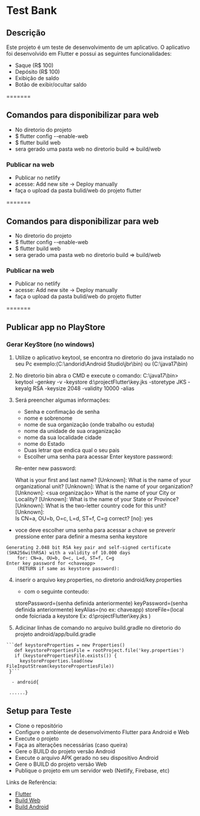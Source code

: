 # Test Bank

## Descrição    
Este projeto é um teste de desenvolvimento de um aplicativo. O aplicativo foi desenvolvido em Flutter e possui as seguintes funcionalidades:
- Saque (R$ 100)
- Depósito (R$ 100)
- Exibição de saldo
- Botão de exibir/ocultar saldo

=======
## Comandos para disponibilizar para web
- No diretorio do projeto
- $ flutter config --enable-web
- $ flutter build web
- sera gerado uma pasta web no diretorio build => build/web
### Publicar na web
- Publicar no netlify
- acesse: Add new site -> Deploy manually
- faça o upload da pasta bulid/web do projeto flutter


=======
## Comandos para disponibilizar para web
- No diretorio do projeto
- $ flutter config --enable-web
- $ flutter build web
- sera gerado uma pasta web no diretorio build => build/web
### Publicar na web
- Publicar no netlify
- acesse: Add new site -> Deploy manually
- faça o upload da pasta bulid/web do projeto flutter

=======

## Publicar app no PlayStore

### Gerar KeyStore (no windows)

 1. Utilize o aplicativo keytool, se encontra no diretorio do java instalado no seu Pc exemplo:(C:\andorid\Android Studio\jbr\bin) ou (C:\java17\bin)

 2. No diretorio bin abra o CMD e execute o comando: C:\java17\bin> keytool -genkey -v -keystore d:\projectFlutter\key.jks -storetype JKS -keyalg RSA -keysize 2048 -validity 10000 -alias <chaveapp>

 3. Será preencher algumas informações:
    - Senha e confimação de senha
    - nome e sobrenome
    - nome de sua organização (onde trabalho ou estuda)
    - nome da unidade de sua oraganização
    - nome da sua localidade cidade
    - nome do Estado
    - Duas letrar que endica qual o seu pais
    - Escolher uma senha para acessar
    Enter keystore password: 

    Re-enter new password:

    What is your first and last name?
      [Unknown]:  <seu nome>
    What is the name of your organizational unit?
      [Unknown]: <sua unidade organizacional>
    What is the name of your organization?
      [Unknown]:  <sua organização>
    What is the name of your City or Locality?
      [Unknown]: <sua cidade>
    What is the name of your State or Province?
      [Unknown]: <seu estado>
    What is the two-letter country code for this unit?
      [Unknown]: <br>
    Is CN=a, OU=b, O=c, L=d, ST=f, C=g correct?
      [no]:  yes

   - voce deve escolher uma senha para acessar a chave se preverir pressione enter para definir a mesma senha keystore
   
    Generating 2.048 bit RSA key pair and self-signed certificate (SHA256withRSA) with a validity of 10.000 days
        for: CN=a, OU=b, O=c, L=d, ST=f, C=g
    Enter key password for <chaveapp>
        (RETURN if same as keystore password):

  4. inserir o arquivo key.properties, no diretorio android/key.properties
     - com o seguinte conteudo:
       
      storePassword=<password-from-previous-step>(senha definida anteriormente)
      keyPassword=<password-from-previous-step>(senha definida anteriormente)
      keyAlias=<alias>(no ex: chaveapp)
      storeFile=<keystore-file-location>(local onde foicriada a keystore Ex: d:\\projectFlutter\\key.jks )

  5. Adicinar linhas de comando no arquivo build.gradle no diretorio do projeto android/app/build.gradle
    

    ```def keystoreProperties = new Properties()
       def keystorePropertiesFile = rootProject.file('key.properties')
       if (keystorePropertiesFile.exists()) {
         keystoreProperties.load(new FileInputStream(keystorePropertiesFile))
     }```
    
      - android{
      
     ......}
 
## Setup para Teste

- Clone o repositório
- Configure o ambiente de desenvolvimento Flutter para Android e Web
- Execute o projeto
- Faça as alterações necessárias (caso queira)
- Gere o BUILD do projeto versão Android
- Execute o arquivo APK gerado no seu dispositivo Android
- Gere o BUILD do projeto versão Web
- Publique o projeto em um servidor web (Netlify, Firebase, etc)


Links de Referência:
- [Flutter](https://flutter.dev/)
- [Build Web](https://docs.flutter.dev/platform-integration/web/building)
- [Build Android](https://flutter.dev/docs/deployment/android)
